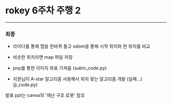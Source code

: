 # rokey 6주차 주행 2

---
### 최종
- 라이다를 통해 맵을 한바퀴 돌고 odom을 통해 시작 위치와 현 위치를 비교
- 비슷한 위치라면 map 파일 저장

- pnp를 통한 이미지 좌표 가져옴 (subin_code.py) 
- 지원님이 A-star 알고리즘 사용해서 위치 찾는 알고리즘 개발 (실패...) (ji_code.py)

발표 ppt는 canva의 '재난 구조 로봇' 참조
